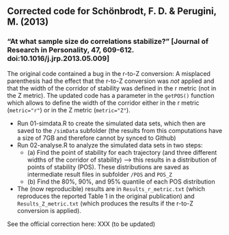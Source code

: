 ## Corrected code for Schönbrodt, F. D. & Perugini, M. (2013)
### “At what sample size do correlations stabilize?” [Journal of Research in Personality, 47, 609-612. doi:10.1016/j.jrp.2013.05.009]

The original code contained a bug in the r-to-Z conversion: A misplaced parenthesis had the effect that the r-to-Z conversion was *not* applied and that the width of the corridor of stability was defined in the r metric (not in the Z metric). The updated code has a parameter in the `getPOS()` function which allows  to define the width of the corridor either in the r metric (`metric="r"`) or in the Z metric (`metric="Z"`).

- Run 01-simdata.R to create the simulated data sets, which then are saved to the `/simData` subfolder (the results from this computations have a size of 7GB and therefore cannot by synced to Github)
- Run 02-analyse.R to analyze the simulated data sets in two steps:
	- (a) Find the point of stability for each trajectory (and three different widths of the corridor of stability) --> this results in a distribution of points of stability (POS). These distributions are saved as intermediate result files in subfolder `/POS` and `POS_Z`
	- (b) Find the 80%, 90%, and 95% quantile of each POS distribution
- The (now reproducible) results are in `Results_r_metric.txt` (which reproduces the reported Table 1 in the original publication) and `Results_Z_metric.txt` (which produces the results if the r-to-Z conversion is applied).
	

See the official correction here: XXX (to be updated)